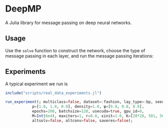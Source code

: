 # DeepMP

A Julia library for message passing on deep neural networks.

## Usage

Use the `solve` function to construct the network, choose the type of message passing in
each layer, and run the message passing iterations:

<!-- 
```julia
using DeepMP, Random

Random.seed!(17)

prob = DeepMP.generate_problem(N=401, Mtrain=100)

g, W, teacher, E = DeepMP.solve(prob.xtrain, prob.ytrain; 
                        K = [401, 101, 1], 
                        layers=[:bp, :bp], 
                        ψ=[0.8, 0.8], ϵinit=1.0 , r=.9, rstep=0.002, 
                        maxiters=800, 
                        batchsize=-1,
                        usecuda=true, gpu_id=0, saveres=false);

@assert E == 0 # zero training error
```
 -->

## Experiments

A typical experiment we run is 

```julia
include("scripts/real_data_experiments.jl")

run_experiment(; multiclass=false, dataset=:fashion, lay_type=:bp, seed=2, 
            ρ=[1.0, 1.0, 0.9], density=1.0, ψ=[0.8, 0.8, 0.8],
            epochs=200, batchsize=128, usecuda=true, gpu_id=0,  
            M=Int(6e4), maxiters=1, r=0.0, ϵinit=1.0, K=[28*28, 501, 501, 1], 
            altsolv=false, altconv=false, saveres=false);
```
